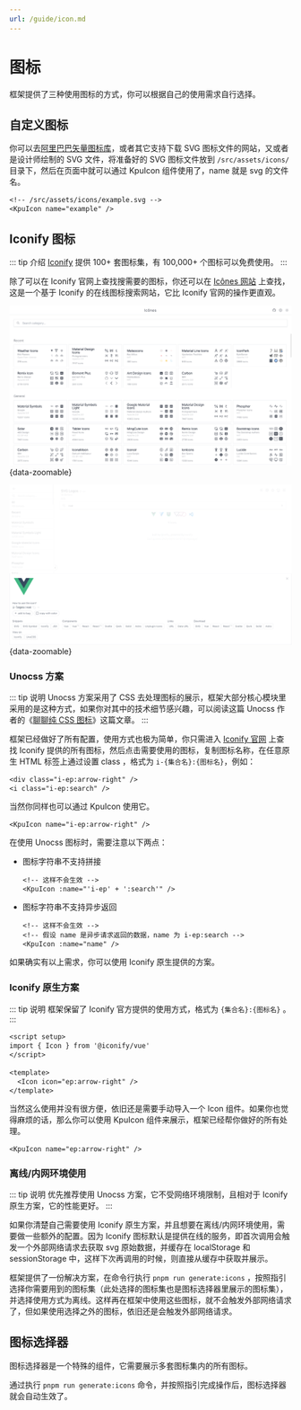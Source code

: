 ```yaml
---
url: /guide/icon.md
---
```

# 图标

框架提供了三种使用图标的方式，你可以根据自己的使用需求自行选择。

## 自定义图标

你可以去[阿里巴巴矢量图标库](https://www.iconfont.cn/)，或者其它支持下载 SVG 图标文件的网站，又或者是设计师绘制的 SVG 文件，将准备好的 SVG 图标文件放到 `/src/assets/icons/` 目录下，然后在页面中就可以通过 KpuIcon 组件使用了，name 就是 svg 的文件名。

```vue
<!-- /src/assets/icons/example.svg -->
<KpuIcon name="example" />
```

## Iconify 图标

::: tip 介绍
[Iconify](https://github.com/iconify/iconify) 提供 100+ 套图标集，有 100,000+ 个图标可以免费使用。
:::

除了可以在 Iconify 官网上查找搜需要的图标，你还可以在 [Icônes 网站](https://icones.js.org/) 上查找，这是一个基于 Iconify 的在线图标搜索网站，它比 Iconify 官网的操作更直观。

![](/icones1.png){data-zoomable}

![](/icones2.png){data-zoomable}

### Unocss 方案

::: tip 说明
Unocss 方案采用了 CSS 去处理图标的展示，框架大部分核心模块里采用的是这种方式，如果你对其中的技术细节感兴趣，可以阅读这篇 Unocss 作者的《[聊聊纯 CSS 图标](https://antfu.me/posts/icons-in-pure-css-zh)》这篇文章。
:::

框架已经做好了所有配置，使用方式也极为简单，你只需进入 [Iconify 官网](https://icon-sets.iconify.design/) 上查找 Iconify 提供的所有图标，然后点击需要使用的图标，复制图标名称，在任意原生 HTML 标签上通过设置 class ，格式为 `i-{集合名}:{图标名}`，例如：

```vue
<div class="i-ep:arrow-right" />
<i class="i-ep:search" />
```

当然你同样也可以通过 KpuIcon 使用它。

```vue
<KpuIcon name="i-ep:arrow-right" />
```

在使用 Unocss 图标时，需要注意以下两点：

* 图标字符串不支持拼接

  ```vue
  <!-- 这样不会生效 -->
  <KpuIcon :name="'i-ep' + ':search'" />
  ```

* 图标字符串不支持异步返回

  ```vue
  <!-- 这样不会生效 -->
  <!-- 假设 name 是异步请求返回的数据，name 为 i-ep:search -->
  <KpuIcon :name="name" />
  ```

如果确实有以上需求，你可以使用 Iconify 原生提供的方案。

### Iconify 原生方案

::: tip 说明
框架保留了 Iconify 官方提供的使用方式，格式为 `{集合名}:{图标名}` 。
:::

```vue
<script setup>
import { Icon } from '@iconify/vue'
</script>

<template>
  <Icon icon="ep:arrow-right" />
</template>
```

当然这么使用并没有很方便，依旧还是需要手动导入一个 Icon 组件。如果你也觉得麻烦的话，那么你可以使用 KpuIcon 组件来展示，框架已经帮你做好的所有处理。

```vue
<KpuIcon name="ep:arrow-right" />
```

### 离线/内网环境使用

::: tip 说明
优先推荐使用 Unocss 方案，它不受网络环境限制，且相对于 Iconify 原生方案，它的性能更好。
:::

如果你清楚自己需要使用 Iconify 原生方案，并且想要在离线/内网环境使用，需要做一些额外的配置。因为 Iconify 图标默认是提供在线的服务，即首次调用会触发一个外部网络请求去获取 svg 原始数据，并缓存在 localStorage 和 sessionStorage 中，这样下次再调用的时候，则直接从缓存中获取并展示。

框架提供了一份解决方案，在命令行执行 `pnpm run generate:icons` ，按照指引选择你需要用到的图标集（此处选择的图标集也是图标选择器里展示的图标集），并选择使用方式为离线。这样再在框架中使用这些图标，就不会触发外部网络请求了，但如果使用选择之外的图标，依旧还是会触发外部网络请求。

## 图标选择器

图标选择器是一个特殊的组件，它需要展示多套图标集内的所有图标。

通过执行 `pnpm run generate:icons` 命令，并按照指引完成操作后，图标选择器就会自动生效了。

